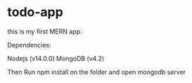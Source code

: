 # todo-app
this is my first MERN app.

Dependencies:

Nodejs (v14.0.0)
MongoDB (v4.2)

Then Run npm install on the folder and open mongodb server
